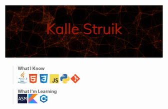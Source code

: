 ![](images/header.png?raw=true)
======
> **What I Know**  
> <img src = 'https://github.com/KalleStruik/KalleStruik/blob/master/images/langs/java.svg' width='30'/>
> <img src = 'https://github.com/KalleStruik/KalleStruik/blob/master/images/langs/HTML5.svg' width='30'/>
> <img src = 'https://github.com/KalleStruik/KalleStruik/blob/master/images/langs/CSS3.svg' width='30'/>
> <img src = 'https://github.com/KalleStruik/KalleStruik/blob/master/images/langs/JS.svg' width='30'/>
> <img src = 'https://github.com/KalleStruik/KalleStruik/blob/master/images/langs/python.svg' width='30'/>
> <img src = 'https://github.com/KalleStruik/KalleStruik/blob/master/images/langs/GIT.svg' width='30'/>

> **What I'm Learning**  
> <img src = 'https://github.com/KalleStruik/KalleStruik/blob/master/images/langs/assembly.png' width='30'/>
> <img src = 'https://github.com/kallestruik/kallestruik/blob/master/images/langs/kotlin.svg' width='30'/>
> <img src = 'https://github.com/kallestruik/kallestruik/blob/master/images/langs/cpp.png' width='30'/>
